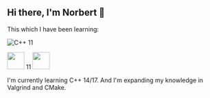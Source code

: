 ## Hi there, I'm Norbert 👋
This which I have been learning: 

![C++ 11](https://img.shields.io/badge/C%2B%2B-00599C?logo=c%2B%2B&logoColor=white&style=for-the-badge)

<p align="left">
  <img src="https://cdn.jsdelivr.net/gh/devicons/devicon/icons/cplusplus/cplusplus-original.svg" width="40" height="40"/> 11
  <img src="https://cdn.jsdelivr.net/gh/devicons/devicon/icons/postgresql/postgresql-original.svg" width="40" height="40"/>
</p>

I'm currently learning C++ 14/17.
And I'm expanding my knowledge in Valgrind and CMake.

<!--
**leguar0/leguar0** is a ✨ _special_ ✨ repository because its `README.md` (this file) appears on your GitHub profile.

Here are some ideas to get you started:

- 🔭 I’m currently working on ...
- 🌱 I’m currently learning ...
- 👯 I’m looking to collaborate on ...
- 🤔 I’m looking for help with ...
- 💬 Ask me about ...
- 📫 How to reach me: ...
- 😄 Pronouns: ...
- ⚡ Fun fact: ...
-->
